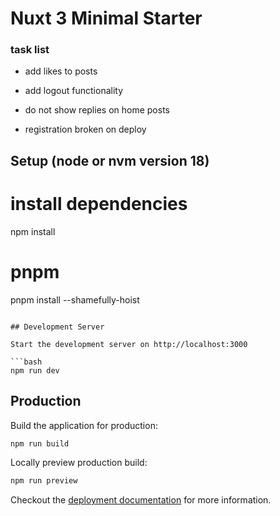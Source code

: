 # Nuxt 3 Minimal Starter

### task list
- add likes to posts
- add logout functionality 
- do not show replies on home posts 

- registration broken on deploy 

## Setup (node or nvm version 18)

# install dependencies
npm install

# pnpm
pnpm install --shamefully-hoist
```

## Development Server

Start the development server on http://localhost:3000

```bash
npm run dev
```

## Production

Build the application for production:

```bash
npm run build
```

Locally preview production build:

```bash
npm run preview
```

Checkout the [deployment documentation](https://v3.nuxtjs.org/guide/deploy/presets) for more information.
